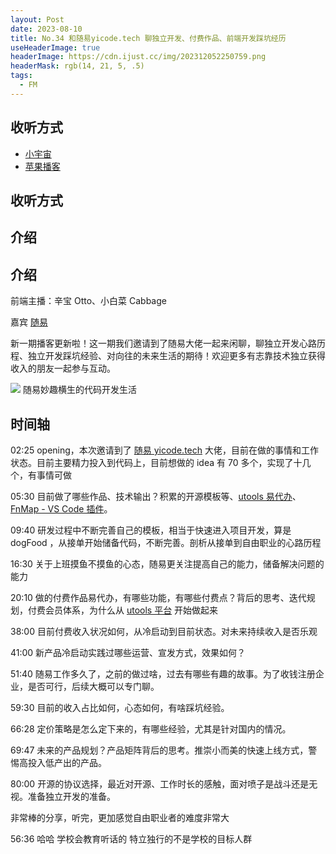 ```yaml
---
layout: Post
date: 2023-08-10
title: No.34 和随易yicode.tech 聊独立开发、付费作品、前端开发踩坑经历
useHeaderImage: true
headerImage: https://cdn.ijust.cc/img/202312052250759.png
headerMask: rgb(14, 21, 5, .5)
tags:
  - FM
---
```


## 收听方式

- [小宇宙](https://www.xiaoyuzhoufm.com/episode/64d3c8cae490c5dee502dcaf)
- [苹果播客](https://podcasts.apple.com/cn/podcast/web-worker-%E5%89%8D%E7%AB%AF%E7%A8%8B%E5%BA%8F%E5%91%98%E9%83%BD%E7%88%B1%E5%90%AC/id1586927144?i=1000623981348)

## 收听方式

## 介绍

## 介绍

前端主播：辛宝 Otto、小白菜 Cabbage

嘉宾 [随易](https://yicode.tech/)

新一期播客更新啦！这一期我们邀请到了随易大佬一起来闲聊，聊独立开发心路历程、独立开发踩坑经验、对向往的未来生活的期待！欢迎更多有志靠技术独立获得收入的朋友一起参与互动。

![](https://cdn.ijust.cc/img/202312052250759.png)
随易妙趣横生的代码开发生活

## 时间轴

02:25 opening，本次邀请到了 [随易 yicode.tech](https://yicode.tech/) 大佬，目前在做的事情和工作状态。目前主要精力投入到代码上，目前想做的 idea 有 70 多个，实现了十几个，有事情可做

05:30 目前做了哪些作品、技术输出？积累的开源模板等、[utools 易代办](https://yicode.tech/1-%E4%BA%A7%E5%93%81/1-%E6%98%93%E5%BE%85%E5%8A%9E/1-%E5%9F%BA%E6%9C%AC%E7%AE%80%E4%BB%8B.html)、[FnMap - VS Code 插件](https://yicode.tech/1-%E4%BA%A7%E5%93%81/4-fnMap/1-%E5%9F%BA%E6%9C%AC%E7%AE%80%E4%BB%8B.html)。

09:40 研发过程中不断完善自己的模板，相当于快速进入项目开发，算是 dogFood ，从接单开始储备代码，不断完善。剖析从接单到自由职业的心路历程

16:30 关于上班摸鱼不摸鱼的心态，随易更关注提高自己的能力，储备解决问题的能力

20:10 做的付费作品易代办，有哪些功能，有哪些付费点？背后的思考、迭代规划，付费会员体系，为什么从 [utools 平台](https://u.tools/) 开始做起来

38:00 目前付费收入状况如何，从冷启动到目前状态。对未来持续收入是否乐观

41:00 新产品冷启动实践过哪些运营、宣发方式，效果如何？

51:40 随易工作多久了，之前的做过啥，过去有哪些有趣的故事。为了收钱注册企业，是否可行，后续大概可以专门聊。

59:30 目前的收入占比如何，心态如何，有啥踩坑经验。

66:28 定价策略是怎么定下来的，有哪些经验，尤其是针对国内的情况。

69:47 未来的产品规划？产品矩阵背后的思考。推崇小而美的快速上线方式，警惕高投入低产出的产品。

80:00 开源的协议选择，最近对开源、工作时长的感触，面对喷子是战斗还是无视。准备独立开发的准备。

非常棒的分享，听完，更加感觉自由职业者的难度非常大

56:36 哈哈 学校会教育听话的 特立独行的不是学校的目标人群
